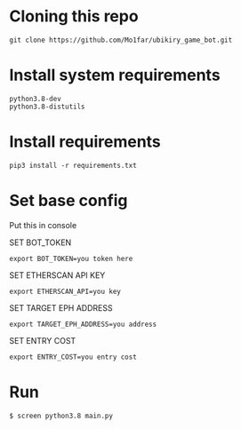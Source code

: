 # Cloning this repo
```
git clone https://github.com/Mo1far/ubikiry_game_bot.git
```
# Install system requirements
```
python3.8-dev
python3.8-distutils
```

# Install requirements
```
pip3 install -r requirements.txt
```

# Set base config
Put this in console

SET BOT_TOKEN
```
export BOT_TOKEN=you token here
```
SET ETHERSCAN API KEY
```
export ETHERSCAN_API=you key
```
SET TARGET EPH ADDRESS
```
export TARGET_EPH_ADDRESS=you address
```

SET ENTRY COST
```
export ENTRY_COST=you entry cost
```
# Run
```
$ screen python3.8 main.py
```
